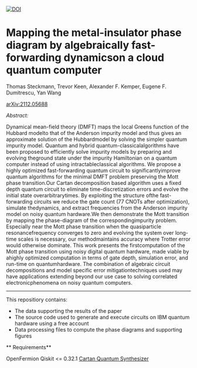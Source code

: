 [![DOI](https://zenodo.org/badge/452008057.svg)](https://zenodo.org/badge/latestdoi/452008057)

# Mapping the metal-insulator phase diagram by algebraically fast-forwarding dynamicson a cloud quantum computer

Thomas Steckmann, Trevor Keen, Alexander F. Kemper, Eugene F. Dumitrescu, Yan Wang

[arXiv:2112.05688](https://arxiv.org/abs/2112.05688)

*Abstract:*

Dynamical mean-field theory (DMFT) maps the local Greens function of the Hubbard modelto that of the Anderson impurity model and thus gives an approximate solution of the Hubbardmodel by solving the simpler quantum impurity model. Quantum and hybrid quantum-classicalalgorithms have been proposed to efficiently solve impurity models by preparing and evolving theground state under the impurity Hamiltonian on a quantum computer instead of using intractableclassical algorithms. We propose a highly optimized fast-forwarding quantum circuit to significantlyimprove quantum algorithms for the minimal DMFT problem preserving the Mott phase transition.Our Cartan decomposition based algorithm uses a fixed depth quantum circuit to eliminate time-discretization errors and evolve the initial state overarbitrarytimes. By exploiting the structure ofthe fast-forwarding circuits we reduce the gate count (77 CNOTs after optimization), simulate thedynamics, and extract frequencies from the Anderson impurity model on noisy quantum hardware.We then demonstrate the Mott transition by mapping the phase-diagram of the correspondingimpurity problem.  Especially near the Mott phase transition when the quasiparticle resonancefrequency converges to zero and evolving the system over long-time scales is necessary, our methodmaintains accuracy where Trotter error would otherwise dominate.  This work presents the firstcomputation of the Mott phase transition using noisy digital quantum hardware, made viable by ahighly optimized computation in terms of gate depth, simulation error, and run-time on quantumhardware. The combination of algebraic circuit decompositions and model specific error mitigationtechniques used may have applications extending beyond our use case to solving correlated electronicphenomena on noisy quantum computers.

---

This repositiory contains:

- The data supporting the results of the paper
- The source code used to generate and execute circuits on IBM quantum hardware using a free account
- Data processing files to compute the phase diagrams and supporting figures

** Requirements**

OpenFermion
Qiskit <= 0.32.1
[Cartan Quantum Synthesizer](https://github.com/kemperlab/cartan-quantum-synthesizer)
